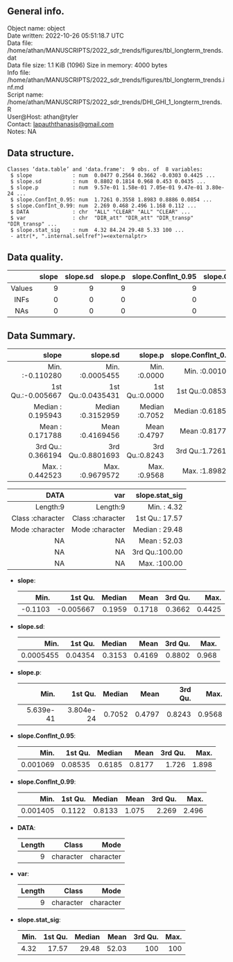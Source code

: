 <!-- This is a markdown file. -->


 General info.
---------------

Object name:    object      
Date written:   2022-10-26 05:51:18.7 UTC  
Data file:      /home/athan/MANUSCRIPTS/2022_sdr_trends/figures/tbl_longterm_trends.dat      
Data file size: 1.1 KiB (1096) 
Size in memory: 4000 bytes      
Info file:      /home/athan/MANUSCRIPTS/2022_sdr_trends/figures/tbl_longterm_trends.inf.md      
Script name:    /home/athan/MANUSCRIPTS/2022_sdr_trends/DHI_GHI_1_longterm_trends.R      
User@Host:      athan@tyler   
Contact:        <lapauththanasis@gmail.com>      
Notes:          NA      


 Data structure.
-----------------

```
Classes ‘data.table’ and 'data.frame':	9 obs. of  8 variables:
 $ slope             : num  0.0477 0.2564 0.3662 -0.0303 0.4425 ...
 $ slope.sd          : num  0.8802 0.1814 0.968 0.453 0.0435 ...
 $ slope.p           : num  9.57e-01 1.58e-01 7.05e-01 9.47e-01 3.80e-24 ...
 $ slope.ConfInt_0.95: num  1.7261 0.3558 1.8983 0.8886 0.0854 ...
 $ slope.ConfInt_0.99: num  2.269 0.468 2.496 1.168 0.112 ...
 $ DATA              : chr  "ALL" "CLEAR" "ALL" "CLEAR" ...
 $ var               : chr  "DIR_att" "DIR_att" "DIR_transp" "DIR_transp" ...
 $ slope.stat_sig    : num  4.32 84.24 29.48 5.33 100 ...
 - attr(*, ".internal.selfref")=<externalptr> 
```


 Data quality.
---------------

| &nbsp; | slope | slope.sd | slope.p | slope.ConfInt_0.95 | slope.ConfInt_0.99 | DATA | var | slope.stat_sig |
|:------:|------:|---------:|--------:|-------------------:|-------------------:|-----:|----:|---------------:|
| Values |     9 |        9 |       9 |                  9 |                  9 |    0 |   0 |              9 |
|  INFs  |     0 |        0 |       0 |                  0 |                  0 |    0 |   0 |              0 |
|  NAs   |     0 |        0 |       0 |                  0 |                  0 |    0 |   0 |              0 |


 Data Summary.
---------------

|             slope |          slope.sd |        slope.p | slope.ConfInt_0.95 | slope.ConfInt_0.99 |
|------------------:|------------------:|---------------:|-------------------:|-------------------:|
| Min.   :-0.110280 | Min.   :0.0005455 | Min.   :0.0000 |   Min.   :0.001069 |   Min.   :0.001405 |
| 1st Qu.:-0.005667 | 1st Qu.:0.0435431 | 1st Qu.:0.0000 |   1st Qu.:0.085353 |   1st Qu.:0.112181 |
| Median : 0.195943 | Median :0.3152959 | Median :0.7052 |   Median :0.618517 |   Median :0.813285 |
| Mean   : 0.171788 | Mean   :0.4169456 | Mean   :0.4797 |   Mean   :0.817729 |   Mean   :1.075081 |
| 3rd Qu.: 0.366194 | 3rd Qu.:0.8801693 | 3rd Qu.:0.8243 |   3rd Qu.:1.726101 |   3rd Qu.:2.269240 |
| Max.   : 0.442523 | Max.   :0.9679572 | Max.   :0.9568 |   Max.   :1.898262 |   Max.   :2.495574 |

 

|             DATA |              var | slope.stat_sig |
|-----------------:|-----------------:|---------------:|
|         Length:9 |         Length:9 | Min.   :  4.32 |
| Class :character | Class :character | 1st Qu.: 17.57 |
| Mode  :character | Mode  :character | Median : 29.48 |
|               NA |               NA | Mean   : 52.03 |
|               NA |               NA | 3rd Qu.:100.00 |
|               NA |               NA | Max.   :100.00 |



  * **slope**:


    |    Min. |   1st Qu. | Median |   Mean | 3rd Qu. |   Max. |
    |--------:|----------:|-------:|-------:|--------:|-------:|
    | -0.1103 | -0.005667 | 0.1959 | 0.1718 |  0.3662 | 0.4425 |

  * **slope.sd**:


    |      Min. | 1st Qu. | Median |   Mean | 3rd Qu. |  Max. |
    |----------:|--------:|-------:|-------:|--------:|------:|
    | 0.0005455 | 0.04354 | 0.3153 | 0.4169 |  0.8802 | 0.968 |

  * **slope.p**:


    |      Min. |   1st Qu. | Median |   Mean | 3rd Qu. |   Max. |
    |----------:|----------:|-------:|-------:|--------:|-------:|
    | 5.639e-41 | 3.804e-24 | 0.7052 | 0.4797 |  0.8243 | 0.9568 |

  * **slope.ConfInt_0.95**:


    |     Min. | 1st Qu. | Median |   Mean | 3rd Qu. |  Max. |
    |---------:|--------:|-------:|-------:|--------:|------:|
    | 0.001069 | 0.08535 | 0.6185 | 0.8177 |   1.726 | 1.898 |

  * **slope.ConfInt_0.99**:


    |     Min. | 1st Qu. | Median |  Mean | 3rd Qu. |  Max. |
    |---------:|--------:|-------:|------:|--------:|------:|
    | 0.001405 |  0.1122 | 0.8133 | 1.075 |   2.269 | 2.496 |

  * **DATA**:


    | Length |     Class |      Mode |
    |-------:|----------:|----------:|
    |      9 | character | character |

  * **var**:


    | Length |     Class |      Mode |
    |-------:|----------:|----------:|
    |      9 | character | character |

  * **slope.stat_sig**:


    | Min. | 1st Qu. | Median |  Mean | 3rd Qu. | Max. |
    |-----:|--------:|-------:|------:|--------:|-----:|
    | 4.32 |   17.57 |  29.48 | 52.03 |     100 |  100 |


<!-- end of list -->


